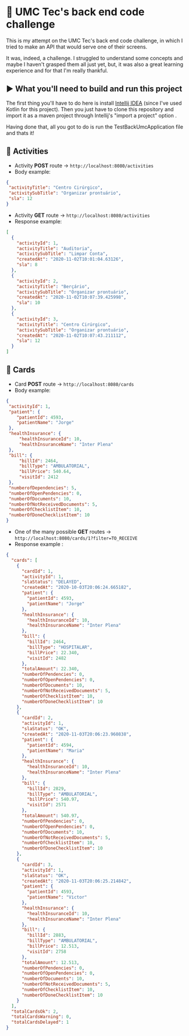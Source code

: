 # :hospital: UMC Tec's back end code challenge
This is my attempt on the UMC Tec's back end code challenge, in which I tried to make an API that would serve one of their screens.

It was, indeed, a challenge. I struggled to understand some concepts and maybe I haven't grasped them all just yet, but, it was also a great learning experience and for that I'm really thankful.

## :arrow_forward: What you'll need to build and run this project
The first thing you'll have to do here is install [Intellij IDEA](https://www.jetbrains.com/idea/download/#section=windows) (since I've used Kotlin for this project). Then you just have to clone this repository and import it as a maven project through Intellij's "import a project" option .

Having done that, all you got to do is run the TestBackUmcApplication file and thats it!

## :large_blue_diamond: Activities

- Activity **POST** route -> ```http://localhost:8080/activities```
- Body example:
```json
{
 "activityTitle": "Centro Cirúrgico",
 "activitySubTitle": "Organizar prontuário",
 "sla": 12
}
```

- Activity **GET** route -> ```http://localhost:8080/activities```
- Response example:
```json
[
  {
    "activityId": 1,
    "activityTitle": "Auditoria",
    "activitySubTitle": "Limpar Conta",
    "createdAt": "2020-11-02T10:01:04.63126",
    "sla": 8
  },
  {
    "activityId": 2,
    "activityTitle": "Berçário",
    "activitySubTitle": "Organizar prontuário",
    "createdAt": "2020-11-02T10:07:39.425998",
    "sla": 10
  },
  {
    "activityId": 3,
    "activityTitle": "Centro Cirúrgico",
    "activitySubTitle": "Organizar prontuário",
    "createdAt": "2020-11-02T10:07:43.211112",
    "sla": 12
  }
]
```

## :large_blue_diamond: Cards

- Card **POST** route -> ```http://localhost:8080/cards ```
- Body example:

```json
{
 "activityId": 1,
 "patient": {
	"patientId": 4593,
	"patientName": "Jorge"
 },
 "healthInsurance": {
	 "healthInsuranceId": 10,
	 "healthInsuranceName": "Inter Plena"
 },
 "bill": {
	 "billId": 2464,
	 "billType": "AMBULATORIAL",
	 "billPrice": 540.64,
	 "visitId": 2412
 },
 "numberofDependencies": 5,
 "numberOfOpenPendencies": 0,
 "numberOfDocuments": 10,
 "numberOfNotReceivedDocuments": 5,
 "numberOfChecklistItem": 10,
 "numberOfDoneChecklistItem": 10
}
```

- One of the many possible **GET** routes -> ```http://localhost:8080/cards/1?filter=TO_RECEIVE```
- Response example :
```json
{
  "cards": [
    {
      "cardId": 1,
      "activityId": 1,
      "slaStatus": "DELAYED",
      "createdAt": "2020-10-03T20:06:24.665182",
      "patient": {
        "patientId": 4593,
        "patientName": "Jorge"
      },
      "healthInsurance": {
        "healthInsuranceId": 10,
        "healthInsuranceName": "Inter Plena"
      },
      "bill": {
        "billId": 2464,
        "billType": "HOSPITALAR",
        "billPrice": 22.340,
        "visitId": 2482
      },
      "totalAmount": 22.340,
      "numberOfPendencies": 0,
      "numberOfOpenPendencies": 0,
      "numberOfDocuments": 10,
      "numberOfNotReceivedDocuments": 5,
      "numberOfChecklistItem": 10,
      "numberOfDoneChecklistItem": 10
    },
    {
      "cardId": 2,
      "activityId": 1,
      "slaStatus": "OK",
      "createdAt": "2020-11-03T20:06:23.960838",
      "patient": {
        "patientId": 4594,
        "patientName": "Maria"
      },
      "healthInsurance": {
        "healthInsuranceId": 10,
        "healthInsuranceName": "Inter Plena"
      },
      "bill": {
        "billId": 2829,
        "billType": "AMBULATORIAL",
        "billPrice": 540.97,
        "visitId": 2571
      },
      "totalAmount": 540.97,
      "numberOfPendencies": 0,
      "numberOfOpenPendencies": 0,
      "numberOfDocuments": 10,
      "numberOfNotReceivedDocuments": 5,
      "numberOfChecklistItem": 10,
      "numberOfDoneChecklistItem": 10
    },
    {
      "cardId": 3,
      "activityId": 1,
      "slaStatus": "OK",
      "createdAt": "2020-11-03T20:06:25.214842",
      "patient": {
        "patientId": 4593,
        "patientName": "Victor"
      },
      "healthInsurance": {
        "healthInsuranceId": 10,
        "healthInsuranceName": "Inter Plena"
      },
      "bill": {
        "billId": 2883,
        "billType": "AMBULATORIAL",
        "billPrice": 12.513,
        "visitId": 2758
      },
      "totalAmount": 12.513,
      "numberOfPendencies": 0,
      "numberOfOpenPendencies": 0,
      "numberOfDocuments": 10,
      "numberOfNotReceivedDocuments": 5,
      "numberOfChecklistItem": 10,
      "numberOfDoneChecklistItem": 10
    }
  ],
  "totalCardsOk": 2,
  "totalCardsWarning": 0,
  "totalCardsDelayed": 1
}
```




